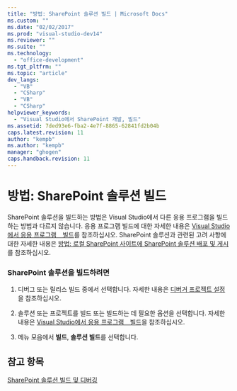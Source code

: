 ```yaml
---
title: "방법: SharePoint 솔루션 빌드 | Microsoft Docs"
ms.custom: ""
ms.date: "02/02/2017"
ms.prod: "visual-studio-dev14"
ms.reviewer: ""
ms.suite: ""
ms.technology: 
  - "office-development"
ms.tgt_pltfrm: ""
ms.topic: "article"
dev_langs: 
  - "VB"
  - "CSharp"
  - "VB"
  - "CSharp"
helpviewer_keywords: 
  - "Visual Studio에서 SharePoint 개발, 빌드"
ms.assetid: 7ded93e6-fba2-4e7f-8865-62841fd2b04b
caps.latest.revision: 11
author: "kempb"
ms.author: "kempb"
manager: "ghogen"
caps.handback.revision: 11
---
```

# 방법: SharePoint 솔루션 빌드
  SharePoint 솔루션을 빌드하는 방법은 Visual Studio에서 다른 응용 프로그램을 빌드하는 방법과 다르지 않습니다.  응용 프로그램 빌드에 대한 자세한 내용은 [Visual Studio에서 응용 프로그램　빌드](../ide/compiling-and-building-in-visual-studio.md)를 참조하십시오.  SharePoint 솔루션과 관련된 고려 사항에 대한 자세한 내용은 [방법: 로컬 SharePoint 사이트에 SharePoint 솔루션 배포 및 게시](../sharepoint/how-to-deploy-and-publish-a-sharepoint-solution-to-a-local-sharepoint-site.md)를 참조하십시오.  
  
### SharePoint 솔루션을 빌드하려면  
  
1.  디버그 또는 릴리스 빌드 중에서 선택합니다.  자세한 내용은 [디버거 프로젝트 설정](../debugger/debugger-project-settings.md)을 참조하십시오.  
  
2.  솔루션 또는 프로젝트를 빌드 또는 빌드하는 데 필요한 옵션을 선택합니다.  자세한 내용은 [Visual Studio에서 응용 프로그램　빌드](../ide/compiling-and-building-in-visual-studio.md)을 참조하십시오.  
  
3.  메뉴 모음에서 **빌드**, **솔루션 빌드**를 선택합니다.  
  
## 참고 항목  
 [SharePoint 솔루션 빌드 및 디버깅](../sharepoint/building-and-debugging-sharepoint-solutions.md)  
  
  
